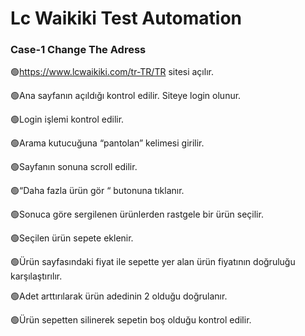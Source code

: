 # Lc Waikiki Test Automation


### Case-1 Change The Adress

🟢https://www.lcwaikiki.com/tr-TR/TR sitesi açılır.

🟢Ana sayfanın açıldığı kontrol edilir. Siteye login olunur.

🟢Login işlemi kontrol edilir.

🟢Arama kutucuğuna “pantolan” kelimesi girilir.

🟢Sayfanın sonuna scroll edilir.

🟢“Daha fazla ürün gör “ butonuna tıklanır.

🟢Sonuca göre sergilenen ürünlerden rastgele bir ürün seçilir.

🟢Seçilen ürün sepete eklenir.

🟢Ürün sayfasındaki fiyat ile sepette yer alan ürün fiyatının doğruluğu karşılaştırılır.

🟢Adet arttırılarak ürün adedinin 2 olduğu doğrulanır.

🟢Ürün sepetten silinerek sepetin boş olduğu kontrol edilir.




